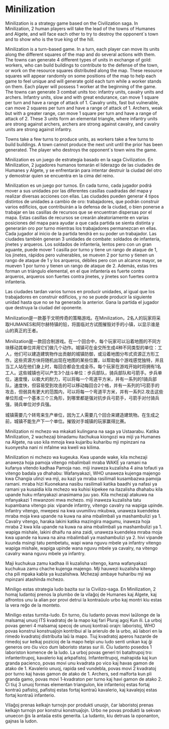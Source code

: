 # Minilization

Minilization is a strategy game based on the Civilization saga. In Minilization, 2 human players will take the lead of the towns of Humanes and Algete, and will face each other to try to destroy the opponent´s town and to show who is the true king of the hill.

Minilization is a turn-based game. In a turn, each player can move its units along the different squares of the map and do several actions with them. The towns can generate 4 different types of units in exchange of gold: workers, who can build buildings to contribute to the defense of the town, or work on the resource squares distributed along the map. These resource squares will appear randomly on some positions of the map to help each game to feel unique and will generate gold each turn while a worker stands on them. Each player will possess 1 worker at the beginning of the game. The towns can generate 3 combat units too: infantry units, cavalry units and archers. Infantry units, slow and with great endurance, can move 1 square per turn and have a range of attack of 1. Cavalry units, fast but vulnerable, can move 2 squares per turn and have a range of attack of 1. Archers, weak but with a greater range, can move 1 square per turn and have a range of attack of 2. These 3 units form an elemental triangle, where infantry units are strong against archers, archers are strong against cavalry, and cavalry units are strong against infantry.

Towns take a few turns to produce units, as workers take a few turns to build buildings. A town cannot produce the next unit until the prior has been generated. The player who destroys the opponent´s town wins the game.



Minilization es un juego de estrategia basado en la saga Civilization. En Minilization, 2 jugadores humanos tomarán el liderazgo de las ciudades de Humanes y Algete, y se enfrentarán para intentar destruir la ciudad del otro y demostrar quien se encuentra en la cima del reino.

Minilization es un juego por turnos. En cada turno, cada jugador podrá mover a sus unidades por las diferentes casillas cuadradas del mapa y realizar diversas acciones con ellas. Las ciudades pueden generar 4 tipos distintos de unidades a cambio de oro: trabajadores, que podrán construir varios edificios, que contribuirán a la defensa de la ciudad, o bien ponerse a trabajar en las casillas de recursos que se encuentran dispersas por el mapa. Estas casillas de recursos se crearán aleatoriamente en varias posiciones del mapa para ayudar a que cada partida se sienta distinta y generarán oro por turno mientras los trabajadores permanezcan en ellas. Cada jugador al inicio de la partida tendrá en su poder un trabajador. Las ciudades también generan 3 unidades de combate: soldados de infantería, jinetes y arqueros. Los soldados de infantería, lentos pero con un gran aguante, puede mover 1 casilla por turno y tiene un rango de ataque de 1, los jinetes, rápidos pero vulnerables, se mueven 2 por turno y tienen un rango de ataque de 1 y los arqueros, débiles pero con un alcance mayor, se mueven 1 por turno y tienen un rango de ataque de 2. Además, estas tres forman un triángulo elemental, en el que infantería es fuerte contra arqueros, arqueros son fuertes contra jinetes, y jinetes son fuertes contra infantería.

Las ciudades tardan varios turnos en producir unidades, al igual que los trabajadores en construir edificios, y no se puede producir la siguiente unidad hasta que no se ha generado la anterior. Gana la partida el jugador que destruya la ciudad del oponente.



Minilization是一款基于文明传奇的策略游戏。在Minilization，2名人的玩家将采取HUMANES和阿尔赫特镇的铅，将面临对方试图摧毁对手的小镇，以显示谁是山的真正的王者。

Minilization是一款回合制游戏。在一个回合中，每个玩家可以沿着地图的不同方块移动其单位并用它们做几个动作。城镇可在金交所生成4种不同类型的单位：工人，他们可以建造建筑物作出贡献的城镇防御，或沿着地图分布式资源正方形工作。这些资源方块将随机出现在地图的某些位置，以帮助每个游戏感觉独特，并且当工人站在他们身上时，每回合都会生成金币。每个玩家在游戏开始时将拥有1名工人。这些城镇也可以产生3个战斗单位：步兵部队，骑兵部队和弓箭手。步兵单位，速度慢，以极大的耐力，可以将每一个弯道平方米，并有一系列的1骑兵部队，速度快，但容易受到攻击的可以移动每回合2个格，并有一系列的1弓箭手的攻击，但弱具有更大的范围内，可以将每一个弯道平方米，并有一系列2.攻击这些单位形成一个基本三个三角形，到哪里都是强对抗步兵弓箭手，弓箭手对付骑兵强，骑兵单位对步兵强。

城镇需要几个转弯来生产单位，因为工人需要几个回合来建造建筑物。在生成之前，城镇不能生产下一个单位。摧毁对手城镇的玩家赢得比赛。



Minilization ni mchezo wa mkakati kulingana na saga ya Ustaarabu. Katika Minilization, 2 wachezaji binadamu itachukua kiongozi wa miji ya Humanes na Algete, na uso kila mmoja kwa kujaribu kuharibu mji mpinzani na kuonyesha nani ni mfalme wa kweli wa kilima.

Minilization ni mchezo wa kugeuka. Kwa upande wake, kila mchezaji anaweza hoja pamoja vitengo mbalimbali mraba WAKE ya ramani na kufanya vitendo kadhaa Pamoja nao. miji inaweza kuzalisha 4 aina tofauti ya vitengo badala ya dhahabu: Wafanyakazi, WHO unaweza kujenga majengo kwa Changia ulinzi wa mji, au kazi ya mraba rasilimali kusambazwa pamoja ramani. mraba hizi Kuonekana nasibu rasilimali katika baadhi ya nafasi ya ramani ya kusaidia kila mchezo wa kuhisi kipekee na itazalisha dhahabu kila upande huku mfanyakazi anasimama juu yao. Kila mchezaji atakuwa na mfanyakazi 1 mwanzoni mwa mchezo. miji inaweza kuzalisha tatu kupambana vitengo pia: vipande infantry, vitengo cavalry na wapiga upinde. Infantry vitengo, mwepesi na kwa uvumilivu mkubwa, unaweza kuendelea mraba moja kwa upande na kuwa na aina mbalimbali ya mashambulizi ya 1. Cavalry vitengo, haraka lakini katika mazingira magumu, inaweza hoja mraba 2 kwa kila upande na kuwa na aina mbalimbali ya mashambulizi ya 1. wapiga mishale, lakini dhaifu na aina zaidi, unaweza kuendelea mraba moja kwa upande na kuwa na aina mbalimbali ya mashambulizi ya 2. hivi vipande kuunda msingi tatu pembetatu, wapi wana nguvu mbele ya infantry vitengo wapiga mishale, wapiga upinde wana nguvu mbele ya cavalry, na vitengo cavalry wana nguvu mbele ya infantry.

Maji kuchukua zamu kadhaa ili kuzalisha vitengo, kama wafanyakazi kuchukua zamu chache kujenga majengo. Mji hauwezi kuzalisha kitengo cha pili mpaka kabla ya kuzalishwa. Mchezaji ambaye huharibu mji wa mpinzani atashinda mchezo.



Miniligo estas strategia ludo bazita sur la Civilizo-saga. En Minilization, 2 homaj ludantoj prenos la plumbo de la vilaĝoj de Humanes kaj Algete, kaj alfrontos unu la alian por provi detrui la kontraŭulo urbo kaj montri kiu estas la vera reĝo de la monteto.

Miniligo estas turnita-ludo. En turno, ĉiu ludanto povas movi laŭlonge de la malsamaj unuoj ITS kvadratoj de la mapo kaj fari Pluraj agoj Kun ili. La urboj povas generi 4 malsamaj specoj de unuoj kontraŭ orajn: laboristoj, WHO povas konstrui konstruaĵojn kontribui al la arierulo de la urbo, aŭ labori en la rimedo kvadratoj distribuita laŭ la mapo. Tiuj kvadratoj aperos hazarde de rimedoj sur kelkaj pozicioj de la mapo helpi unu ludo senti unikan kaj ĝi generos oro ĉiu vico dum laboristo staras sur ili. Ĉiu ludanto posedos 1 laboriston komence de la ludo. La urboj povas generi tri bataltrupoj tro: infanteritrupoj, kavalerio kaj arkpafistoj. Infanteritrupoj, malrapida kaj kun granda pacienco, povas movi unu kvadrata po vico kaj havas gamon de atako de 1. Kavalerio unuoj, rapida sed vundebla, povas movi 2 kvadratoj por turno kaj havas gamon de atako de 1. Archers, sed malforta kun pli granda gamo, povas movi 1-kvadraton per turno kaj havi gamon de atako 2. Ĉi tiuj 3 unuoj formas elementan triangulon, kie infanterioj estas fortaj kontraŭ pafistoj, pafistoj estas fortaj kontraŭ kavalerio, kaj kavalejoj estas fortaj kontraŭ infanterio.

Vilaĝoj prenas kelkajn turnojn por produkti unuojn, ĉar laboristoj prenas kelkajn turnojn por konstrui konstruaĵojn. Urbo ne povas produkti la sekvan unuecon ĝis la antaŭa estis generita. La ludanto, kiu detruas la oponanton, gajnas la ludon.
